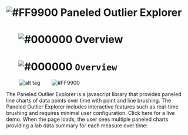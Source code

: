 # ![#FF9900](https://placehold.it/25x50/FF9900/000000?text=+) Paneled Outlier Explorer

#  &nbsp;&nbsp;&nbsp;&nbsp;&nbsp;![#000000](https://placehold.it/15x50/000000/000000?text=+)&nbsp;Overview
#  &nbsp;&nbsp;&nbsp;&nbsp;&nbsp;![#000000](https://placehold.it/15x50/000000/000000?text=+) `Overview`

&nbsp;&nbsp;&nbsp;&nbsp;&nbsp;&nbsp;&nbsp;&nbsp;&nbsp;![alt tag](https://user-images.githubusercontent.com/31038805/30431689-649b02c6-992d-11e7-8497-b4091829652b.gif)&nbsp;&nbsp;&nbsp;&nbsp;&nbsp;&nbsp;&nbsp;&nbsp;![#FF9900](https://placehold.it/15x300/FF9900/000000?text=+)

The Paneled Outlier Explorer is a javascript library that provides paneled line charts of data points over time with point and line brushing. The Paneled Outlier Explorer includes interactive features such as real-time brushing and requires minimal user configuration. Click here for a live demo. When the page loads, the user sees multiple paneled charts providing a lab data summary for each measure over time:

